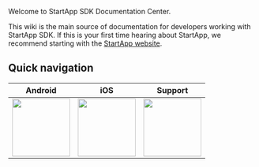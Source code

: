 Welcome to StartApp SDK Documentation Center.

This wiki is the main source of documentation for developers working with StartApp SDK. If this is your first time hearing about StartApp, we recommend starting with the [StartApp website](http://startapp.com/).

## Quick navigation

| Android |  iOS | Support                       
|---|---|---
| [<img src="https://raw.githubusercontent.com/wiki/StartApp-SDK/Documentation/images/android-icon.png" width="117px" >](Android-InApp-Documentation) | [<img src="https://raw.githubusercontent.com/wiki/StartApp-SDK/Documentation/images/ios-icon.png" width="117px" >](iOS-InApp-Documentation)| [<img src="https://raw.githubusercontent.com/wiki/StartApp-SDK/Documentation/images/support-icon.png" width="117px">](https://support.startapp.com/home) 
